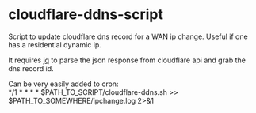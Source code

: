 # cloudflare-ddns-script
Script to update cloudflare dns record for a WAN ip change. Useful if one has a residential dynamic ip.

It requires [jq](https://stedolan.github.io/jq/) to parse the json response from cloudflare api and grab the dns record id. 

Can be very easily added to cron:  
*/1 * * * * $PATH_TO_SCRIPT/cloudflare-ddns.sh >> $PATH_TO_SOMEWHERE/ipchange.log 2>&1
